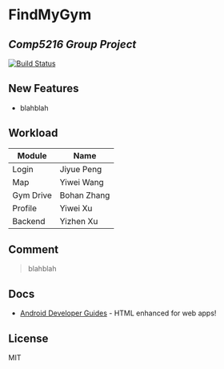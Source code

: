 # FindMyGym
## _Comp5216 Group Project_

[![Build Status](https://app.travis-ci.com/519045752/awesome.svg?branch=master)](https://app.travis-ci.com/519045752/awesome)

## New Features
- blahblah




## Workload
| Module | Name |
| ------ | ------ |
| Login | Jiyue Peng |
| Map | Yiwei Wang |
| Gym Drive | Bohan Zhang |
| Profile | Yiwei Xu |
| Backend | Yizhen Xu |


## Comment
> blahblah



## Docs
- [Android Developer Guides](https://developer.android.com/guide) - HTML enhanced for web apps!




## License
MIT
